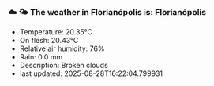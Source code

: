 ### ☁️ 🌤️  The weather in Florianópolis is: Florianópolis

- Temperature: 20.35°C
- On flesh: 20.43°C
- Relative air humidity: 76%
- Rain: 0.0 mm
- Description: Broken clouds
- last updated: 2025-08-28T16:22:04.799931
